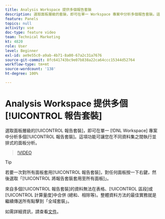 ```yaml
---
title: Analysis Workspace 提供多個報告套裝
description: 選取面板層級的套裝，即可在單一 Workspace 專案中分析多個報告套裝。這項功能可讓您在不同資料集之間執行並排式的面板分析。
feature: Panels
topics: null
activity: use
doc-type: feature video
team: Technical Marketing
kt: 4820
role: User
level: Beginner
exl-id: ae9e55c0-a9ab-4b71-8a00-67a2c31a7676
source-git-commit: 8fc641743bc9e07b838a22ca64ccc15344d52764
workflow-type: tm+mt
source-wordcount: '138'
ht-degree: 100%

---
```


# Analysis Workspace 提供多個[!UICONTROL 報告套裝]

選取面板層級的[!UICONTROL 報告套裝]，即可在單一 [!DNL Workspace] 專案中分析多個[!UICONTROL 報告套裝]。這項功能可讓您在不同資料集之間執行並排式的面板分析。

>[!VIDEO](https://video.tv.adobe.com/v/32843/?quality=12&learn=on)

>[!TIP]
>
> 若要一次對所有面板套用[!UICONTROL 報告套裝]，對任何面板按一下右鍵，然後選取「[!UICONTROL 將報告套裝套用至所有面板]」。

來自多個[!UICONTROL 報告套裝]的資料無法在表格、[!UICONTROL 區段]或[!UICONTROL 計算量度]中合併 (總和、相除等)。整體資料方法的最佳實務就是繼續傳送所有點擊到「全域套裝」。

如需詳細資訊，請查看[文件](https://experienceleague.adobe.com/docs/analytics/analyze/analysis-workspace/build-workspace-project/multiple-report-suites.html?lang=zh-Hant)。
